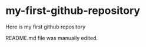 # my-first-github-repository
Here is my first github repository

README.md file was manually edited.
